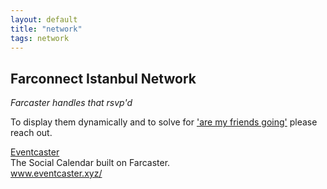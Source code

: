 ```yaml
---
layout: default
title: "network"
tags: network
---
```


## Farconnect Istanbul Network

*Farcaster handles that rsvp'd*

To display them dynamically and to solve for ['are my friends going'](https://www.wysr.xyz/p/farcon-2023-v2) please reach out.


<a href="https://www.eventcaster.xyz/" target="_blank" style="font-size: 18x;"><u>Eventcaster</u></a>  
The Social Calendar built on Farcaster.  
<a href="https://www.eventcaster.xyz/" target="_blank" style="color: #008000; text-decoration: none;">www.eventcaster.xyz/</a>  
